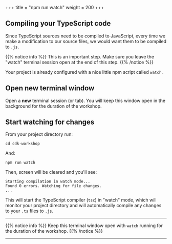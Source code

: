 +++
title = "npm run watch"
weight = 200
+++

## Compiling your TypeScript code

Since TypeScript sources need to be compiled to JavaScript, every time we make a
modification to our source files, we would want them to be compiled to `.js`.

{{% notice info %}} This is an important step. Make sure you leave the "watch"
terminal session open at the end of this step. {{% /notice %}}

Your project is already configured with a nice little npm script called `watch`.

## Open new terminal window

Open a __new__ terminal session (or tab). You will keep this window open in the
background for the duration of the workshop.

## Start watching for changes

From your project directory run:

```
cd cdk-workshop
```

And:

```
npm run watch
```

Then, screen will be cleared and you'll see:

```
Starting compilation in watch mode...
Found 0 errors. Watching for file changes.
...
```

This will start the TypeScript compiler (`tsc`) in "watch" mode, which will
monitor your project directory and will automatically compile any changes to
your `.ts` files to `.js`.

----

{{% notice info %}} Keep this terminal window open with `watch` running for the
duration of the workshop. {{% /notice %}}

----
